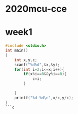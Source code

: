 # 2020mcu-cce
# week1

```c
#include <stdio.h>
int main()
{
	int x,y,c;
	scanf("%d%d",&x,&y);
	for(int i=2;i<=x;i++){
		if(x%i==0&&y%i==0){
			c=i;
		}
	
	}
	printf("%d %d\n",x/c,y/c);
}
```c
